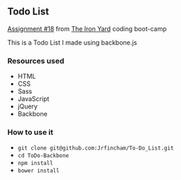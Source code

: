 ## Todo List

[Assignment #18](https://github.com/tiy-atl-js-q1-2015/Assignments) from [The Iron Yard](http://theironyard.com/locations/atlanta/) coding boot-camp

This is a Todo List I made using backbone.js

### Resources used
  * HTML
  * CSS
  * Sass
  * JavaScript
  * jQuery
  * Backbone
  
### How to use it 

  * `git clone git@github.com:Jrfincham/To-Do_List.git`
  * `cd ToDo-Backbone`
  * `npm install`
  * `bower install`
